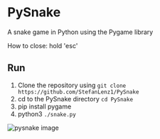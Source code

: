 # PySnake

A snake game in Python using the Pygame library

How to close: hold 'esc'

## Run

1. Clone the repository using `git clone https://github.com/StefanLenz1/PySnake`
1. cd to the PySnake directory
`cd PySnake`
1. pip install pygame
1. python3 `./snake.py`

![pysnake image](https://user-images.githubusercontent.com/87242588/214668698-f80f4c93-60d2-4c7d-bcb2-824414416260.png)
